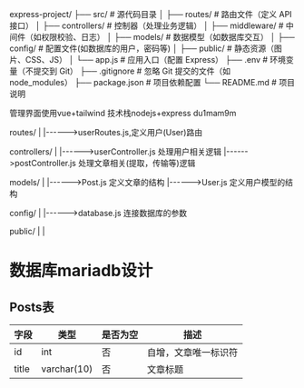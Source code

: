 express-project/
├── src/                  # 源代码目录
│   ├── routes/           # 路由文件（定义 API 接口）
│   ├── controllers/      # 控制器（处理业务逻辑）
│   ├── middleware/       # 中间件（如权限校验、日志）
│   ├── models/           # 数据模型（如数据库交互）
│   ├── config/           # 配置文件(如数据库的用户，密码等)
│   ├── public/           # 静态资源（图片、CSS、JS）
│   └── app.js            # 应用入口（配置 Express）
├── .env                  # 环境变量（不提交到 Git）
├── .gitignore            # 忽略 Git 提交的文件（如 node_modules）
├── package.json          # 项目依赖配置
└── README.md             # 项目说明

管理界面使用vue+tailwind
技术栈nodejs+express  du1mam9m

routes/
    |
    |------>userRoutes.js,定义用户(User)路由


controllers/
    |
    |------>userController.js   处理用户相关逻辑
    |------>postController.js   处理文章相关(提取，传输等)逻辑

models/
    |
    |------>Post.js     定义文章的结构
    |------>User.js     定义用户模型的结构

config/
    |
    |------>database.js     连接数据库的参数

public/
    |
    |


# 数据库mariadb设计

## Posts表

| 字段    | 类型          | 是否为空 | 描述         |
| ----- | ----------- | ---- | ---------- |
| id    | int         | 否    | 自增，文章唯一标识符 |
| title | varchar(10) | 否    | 文章标题       |

